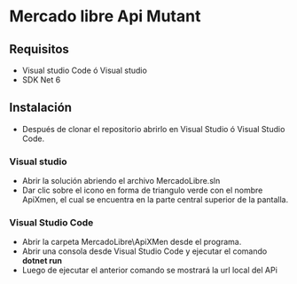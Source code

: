 # Mercado libre Api Mutant
## Requisitos
* Visual studio Code ó Visual studio
* SDK Net 6

## Instalación
* Después de clonar el repositorio abrirlo en Visual Studio ó Visual Studio Code.

### Visual studio

* Abrir la solución abriendo el archivo MercadoLibre.sln
* Dar clic sobre el icono en forma de triangulo verde con el nombre ApiXmen, el cual se encuentra en la parte central superior de la pantalla.

### Visual Studio Code

* Abrir la carpeta MercadoLibre\ApiXMen desde el programa.
* Abrir una consola desde Visual Studio Code y ejecutar el comando **dotnet run**
* Luego de ejecutar el anterior comando se mostrará la url local del APi

